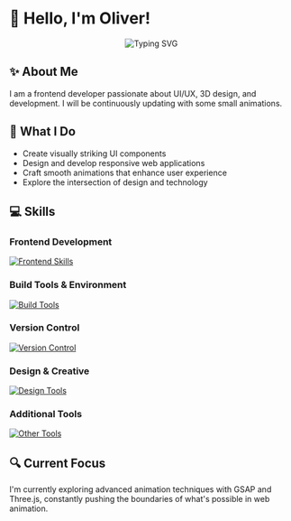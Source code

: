 # 👋 Hello, I'm Oliver! 

<div align="center">
  <img src="https://readme-typing-svg.herokuapp.com?font=Fira+Code&pause=1000&color=6A5ACD&center=true&vCenter=true&width=435&lines=Frontend+Developer;UI%2FUX+Enthusiast;Creative+Animator;Always+Learning" alt="Typing SVG" />
</div>

## ✨ About Me
I am a frontend developer passionate about UI/UX, 3D design, and development. I will be continuously updating with some small animations.

## 🚀 What I Do
- Create visually striking UI components
- Design and develop responsive web applications
- Craft smooth animations that enhance user experience
- Explore the intersection of design and technology

## 💻 Skills

### Frontend Development
[![Frontend Skills](https://skillicons.dev/icons?i=js,html,css,react,vue,redux,sass,threejs)](https://skillicons.dev)

### Build Tools & Environment
[![Build Tools](https://skillicons.dev/icons?i=nodejs,pnpm,vite,webpack)](https://skillicons.dev)

### Version Control
[![Version Control](https://skillicons.dev/icons?i=git,github)](https://skillicons.dev)

### Design & Creative
[![Design Tools](https://skillicons.dev/icons?i=figma,ps,ai,blender)](https://skillicons.dev)

### Additional Tools
[![Other Tools](https://skillicons.dev/icons?i=bootstrap,docker)](https://skillicons.dev)

## 🔍 Current Focus
I'm currently exploring advanced animation techniques with GSAP and Three.js, constantly pushing the boundaries of what's possible in web animation.
